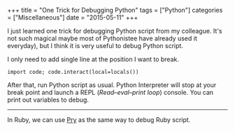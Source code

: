 +++
title 		= "One Trick for Debugging Python"
tags 		= ["Python"]
categories	= ["Miscellaneous"]
date		= "2015-05-11"
+++

I just learned one trick for debugging Python script from my colleague. It's not such magical  maybe most of Pythonistee have already used it everyday), but I think it is very useful to debug Python script.

I only need to add single line at the position I want to break.

```
import code; code.interact(local=locals())
```

After that, run Python script as usual. Python Interpreter will stop at your break point and launch a REPL (*Read–eval–print loop*) console. You can print out variables to debug.

---
In Ruby, we can use [Pry](https://github.com/pry/pry) as the same way to debug Ruby script.
